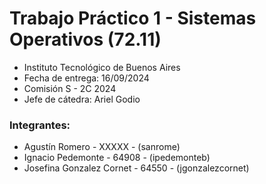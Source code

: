 # Trabajo Práctico 1 - Sistemas Operativos (72.11)

- Instituto Tecnológico de Buenos Aires
- Fecha de entrega: 16/09/2024
- Comisión S - 2C 2024
- Jefe de cátedra: Ariel Godio
### Integrantes:
- Agustín Romero - XXXXX - (sanrome)
- Ignacio Pedemonte - 64908 - (ipedemonteb)
- Josefina Gonzalez Cornet - 64550 - (jgonzalezcornet)
